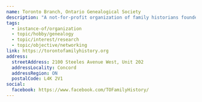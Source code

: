 ```yaml
---
name: Toronto Branch, Ontario Genealogical Society
description: "A not-for-profit organization of family historians founded in 1967, with over 500 members in Toronto and worldwide. The Toronto Branch serves those with Toronto roots and those who live in Toronto but have ancestors around the world. Offers meetings with speakers, educational programs, workshops, research resources, and special interest groups for genealogical research."
tags:
  - instance-of/organization
  - topic/hobby/genealogy
  - topic/interest/research
  - topic/objective/networking
link: https://torontofamilyhistory.org
address:
  streetAddress: 2100 Steeles Avenue West, Unit 202
  addressLocality: Concord
  addressRegion: ON
  postalCode: L4K 2V1
social:
  facebook: https://www.facebook.com/TOFamilyHistory/
---
```

